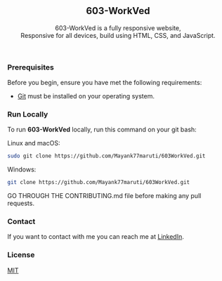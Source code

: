 <div align="center">
  <br />
  <br />

  <h2 align="center">603-WorkVed</h2>

  603-WorkVed is a fully responsive website, <br />Responsive for all devices, build using HTML, CSS, and JavaScript.


</div>

<br />


### Prerequisites

Before you begin, ensure you have met the following requirements:

* [Git](https://git-scm.com/downloads "Download Git") must be installed on your operating system.

### Run Locally

To run **603-WorkVed** locally, run this command on your git bash:

Linux and macOS:

```bash
sudo git clone https://github.com/Mayank77maruti/603WorkVed.git
```

Windows:

```bash
git clone https://github.com/Mayank77maruti/603WorkVed.git
```

GO THROUGH THE CONTRIBUTING.md file before making any pull requests.

### Contact

If you want to contact with me you can reach me at [LinkedIn](https://www.linkedin.com/in/mayank-mohapatra-697744267/).

### License

[MIT](https://choosealicense.com/licenses/mit/)

